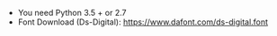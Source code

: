 - You need Python 3.5 + or 2.7
- Font Download (Ds-Digital): https://www.dafont.com/ds-digital.font
